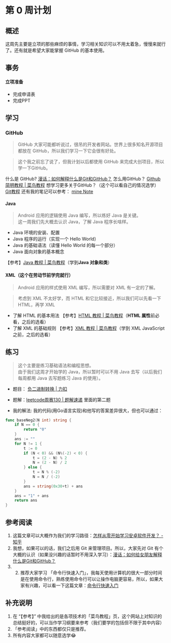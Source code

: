 # 第 0 周计划
## 概述
这周先主要是立项的那些麻烦的事情，学习相关知识可以不用太着急，慢慢来就行了。还有就是希望大家能掌握 GitHub 的基本使用。

## 事务
#### 立项准备

* 完成申请表
* 完成PPT

## 学习

### GitHub

> GitHub 大家可能都听说过，很吊的开发者网站。世界上很多知名开源项目都放在 GitHub，所以我们学习一下它会很有好处。  

> 这个我之前忘了说了，但我计划以后都使用 GitHub 来完成大创项目，所以学一下GitHub。  

什么是 GitHub?
[漫话：如何解释什么是Git和GitHub？](https://mp.weixin.qq.com/s?__biz=Mzg3MjA4MTExMw==&mid=2247485189&idx=1&sn=fbe5c12bb3ebbb61741c6f91082d3557&chksm=cef5f4b3f9827da5423175abe0e114696605d0fe832ddcb9b3fc3e5e84b85b23f4115ac331c1&scene=90&xtrack=1&sessionid=1554110118&subscene=93&clicktime=1554110601&ascene=56&devicetype=iOS12.1.4&version=1700032a&nettype=WIFI&abtest_cookie=BAABAAoACwASABMABQAjlx4AVpkeAMqZHgDZmR4A3JkeAAAA&lang=zh_CN&fontScale=100&pass_ticket=ZgSgi5nXU2danIg1smld4bT6wUi1AWJYYdU%2FVrAsGwMvWg7MW%2BjMmyXb4YDnwb9R&wx_header=1)
怎么用GitHub？
[Github 简明教程 | 菜鸟教程](http://www.runoob.com/w3cnote/git-guide.html)
想学习更多关于GitHub？（这个可以看自己的情况选学）
[Git教程](https://www.liaoxuefeng.com/wiki/0013739516305929606dd18361248578c67b8067c8c017b000)
还有我的笔记可以参考：
[mine Note](http://cr0123.gz01.bdysite.com/Notes.html)

#### Java

> Android 应用的逻辑使用 Java 编写，所以练好 Java 是关键。  
> 这一周我们先大概去认识 Java，了解 Java 程序长啥样。  

* Java 环境的安装、配置
* Java 程序的运行（实现一个 Hello World）
* Java 的基础语法（读懂 Hello World 的每一个部分）
* Java 面向对象的基本概念

【参考】[Java 教程 | 菜鸟教程](http://www.runoob.com/java/java-tutorial.html)（学到**Java 对象和类**）

#### XML（这个在劳动节前学完就行）

> Android 应用的样式使用 XML 编写，所以需要对 XML 有一定的了解。  

> 考虑到 XML 不太好学，而 HTML 和它比较接近，所以我们可以先看一下 HTML，再学 XML  

* 了解 HTML 的基本用法
	【参考】[HTML 教程 | 菜鸟教程](http://www.runoob.com/html/html-tutorial.html)（**HTML 属性**前必看，之后的选看）
* 了解 XML 的基础规则
	 【参考】[XML 教程 | 菜鸟教程](http://www.runoob.com/xml/xml-tutorial.html)（学到 XML JavaScript 之前，之后的选看）


## 练习
> 这个主要是练习基础语法和编程思想。  
> 由于我们这周才开始学的 Java，所以暂时可以不用 Java 去写（以后我们每周都用 Java 去写题练习 Java 的使用）。  

* 题目： [负二进制转换 | 力扣](https://leetcode-cn.com/contest/weekly-contest-130/problems/convert-to-base-2/)

* 题解：[leetcode周赛130 |  题解速递](https://mp.weixin.qq.com/s/3oIU1Uvfj1shoh9RCiCV8w) 里面的第二题

* 我的解法:
我的代码(用Go语言实现)和他写的答案差异很大，但也可以通过：
```go
func baseNeg2(N int) string {
	if N == 0 {
		return "0"
	}
	ans := ""
	for N != 1 {
		t := 0
		if (N < 0) && (N%(-2) < 0) {
			t = (2 - N) % 2
			N = (2 - N) / 2
		} else {
			t = N % (-2)
			N = N / (-2)
		}
		ans = string(0x30+t) + ans
	}
	ans = "1" + ans
	return ans
}
```

## 参考阅读
1. 这篇文章可以大概作为我们的学习路径：[怎样从零开始学习安卓软件开发？ - 知乎](https://www.zhihu.com/question/19741608)
2. 我想，如果可以的话，我们之后用 Git 来管理项目。所以，大家先对 Git 有个大概的认识（如果没兴趣的话暂时不用深入学习）：[漫话：如何给女朋友解释什么是Git和GitHub？](https://mp.weixin.qq.com/s?__biz=Mzg3MjA4MTExMw==&mid=2247485189&idx=1&sn=fbe5c12bb3ebbb61741c6f91082d3557&chksm=cef5f4b3f9827da5423175abe0e114696605d0fe832ddcb9b3fc3e5e84b85b23f4115ac331c1&scene=90&xtrack=1&sessionid=1554110118&subscene=93&clicktime=1554110601&ascene=56&devicetype=iOS12.1.4&version=1700032a&nettype=WIFI&abtest_cookie=BAABAAoACwASABMABQAjlx4AVpkeAMqZHgDZmR4A3JkeAAAA&lang=zh_CN&fontScale=100&pass_ticket=ZgSgi5nXU2danIg1smld4bT6wUi1AWJYYdU%2FVrAsGwMvWg7MW%2BjMmyXb4YDnwb9R&wx_header=1)
3. 2. 推荐大家学习 「命令行快速入门」，我每天使用计算机的很大一部分时间是在使用命令行，熟练使用命令行可以让操作电脑更容易，所以，如果大家有兴趣，可以看一下这篇文章：[命令行快速入门](https://github.com/cdfmlr/LearnAndroidDevelopment/blob/master/Materials/《命令行快速入门》.pdf)

## 补充说明
1. 在 “【参考】” 中我给出的是各项技术的「菜鸟教程」页，这个网站上对知识的总结挺好的，可以当作学习纲要来参考（我们要学的包括但不限于其中内容）
2. 「参考阅读」中的东西都仅只是推荐。
3. 所有内容大家都可以随意选学😂
